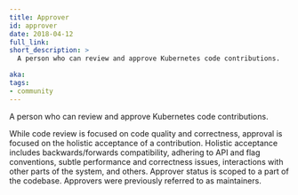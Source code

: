```yaml
---
title: Approver
id: approver
date: 2018-04-12
full_link:
short_description: >
  A person who can review and approve Kubernetes code contributions.

aka:
tags:
- community
---
```

 A person who can review and approve Kubernetes code contributions.

<!--more-->

While code review is focused on code quality and correctness, approval is focused on the holistic acceptance of a contribution. Holistic acceptance includes backwards/forwards compatibility, adhering to API and flag conventions, subtle performance and correctness issues, interactions with other parts of the system, and others. Approver status is scoped to a part of the codebase. Approvers were previously referred to as maintainers.

